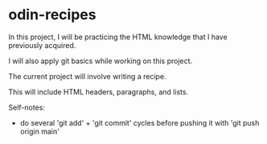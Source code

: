 # odin-recipes

In this project, I will be practicing the HTML knowledge that I have previously acquired.

I will also apply git basics while working on this project.

The current project will involve writing a recipe.

This will include HTML headers, paragraphs, and lists.

Self-notes:
- do several 'git add' + 'git commit' cycles before pushing it with 'git push origin main'
